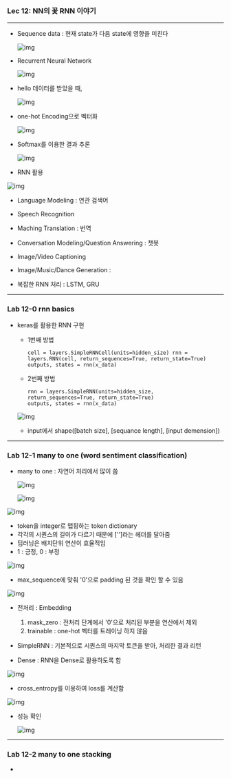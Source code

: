 ### Lec 12: NN의 꽃 RNN 이야기

---

- Sequence data : 현재 state가 다음 state에 영향을 미친다

  ![img](../resources/img/0603/img1.png)

- Recurrent Neural Network

  ![img](../resources/img/0603/img2.png)

- hello 데이터를 받았을 때,

  ![img](../resources/img/0603/img3.png)

- one-hot Encoding으로 벡터화

  ![img](../resources/img/0603/img4.png)

- Softmax를 이용한 결과 추론 

  ![img](../resources/img/0603/img5.png)

-  RNN 활용

  ![img](../resources/img/0603/img6.png)

  - Language Modeling : 연관 검색어
  - Speech Recognition 
  - Maching Translation : 번역 
  - Conversation Modeling/Question Answering : 챗봇
  - Image/Video Captioning 
  - Image/Music/Dance Generation :

- 복잡한 RNN 처리 : LSTM, GRU

---

### Lab 12-0 rnn basics

- keras를 활용한 RNN 구현

  - 1번째 방법

    ```
    cell = layers.SimpleRNNCell(units=hidden_size) rnn = layers.RNN(cell, return_sequences=True, return_state=True)
    outputs, states = rnn(x_data)
    ```

  - 2번째 방법

    ```
    rnn = layers.SimpleRNN(units=hidden_size, return_sequences=True, return_state=True) 
    outputs, states = rnn(x_data)
    ```

  ![img](../resources/img/0603/img7.png)

  - input에서 shape([batch size], [sequance length], [input demension])

---

### Lab 12-1 many to one (word sentiment classification)

- many to one : 자연어 처리에서 많이 씀

  ![img](../resources/img/0603/img8.png)

  ![img](../resources/img/0603/img9.png)

![img](../resources/img/0603/img10.png)

- token을 integer로 맵핑하는 token dictionary
- 각각의 시퀀스의 길이가 다르기 때문에 ['<pad>']라는 헤더를 달아줌
- 딥러닝은 배치단위 연산이 효율적임
- 1 : 긍정, 0 : 부정

![img](../resources/img/0603/img11.png)

- max_sequence에 맞춰 '0'으로 padding 된 것을 확인 할 수 있음

![img](../resources/img/0603/img12.png)

- 전처리 : Embedding
  1. mask_zero : 전처리 단계에서 '0'으로 처리된 부분을 연산에서 제외
  2. trainable : one-hot 벡터를 트레이닝 하지 않음

- SimpleRNN : 기본적으로 시퀀스의 마지막 토큰을 받아, 처리한 결과 리턴
- Dense : RNN을 Dense로 활용하도록 함

![img](../resources/img/0603/img13.png)

- cross_entropy를 이용하여 loss를 계산함

![img](../resources/img/0603/img14.png)

- 성능 확인

  ![img](../resources/img/0603/img15.png)

---

### Lab 12-2 many to one stacking

- 











